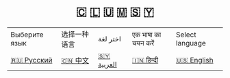 <div id="logo" align="center">
    <h1>🇨 🇱 🇺 🇲 🇸 🇾</h1> 
    
</div>
<div align="center">
    <table>
        <tbody>
            <tr>
                <td>Выберите язык</td>
                <td>选择一种语言</td>
                <td>اختر لغة</td>
                <td>एक भाषा का चयन करें </td>
                <td>Select language</td>
            </tr>
            <tr>
                <td>
                    <a href="#ru">🇷🇺 Русский</a>
                </td>
                <td>
                    <a href="#cn">🇨🇳 中文</a> 
                </td>
                <td>
                    <a href="#sy">🇸🇾 العربية</a>
                </td>
                <td>
                    <a href="#in">🇮🇳 हिन्दी</a>
                </td>
                <td>
                    <a href="#en">🇺🇸 English</a>
                </td>
            </tr>
        </tbody>
    </table>
</div>







[//]: # (<body style="margin: auto">)

[//]: # (  <header>)

[//]: # (  </header>)

[//]: # (</body>)

[//]: # ()
[//]: # (<p align="center">)

[//]: # (    <h1 align="center" style="">🇨​​​​​ 🇱​​​​​ 🇺​​​​​ 🇲​​​​​ 🇸​​​​​ 🇾​​​​​</h1>)

[//]: # (    )
[//]: # (<p align="center">)

[//]: # (        <br>Deploy the <b>WEB server</b> with one toe.)

[//]: # (        <br> Deploy <b>NGINX</b>, <b>APACHE</b>, <b>PHP</b>, <b>MYSQL</b>, <b>CERTBOT</b> in docker containers or directly into the system.)

[//]: # (        <br><br> V: <b>0.0.1 ALPHA</b>)

[//]: # (    <p>)

[//]: # (</p>)

[//]: # ()
[//]: # (---)

[//]: # (<table align="center">)

[//]: # (  <tbody>)

[//]: # (    <tr>)

[//]: # (      <td>Выберите язык</td>)

[//]: # (      <td>选择一种语言</td>)

[//]: # (      <td>اختر لغة</td>)

[//]: # (      <td>एक भाषा का चयन करें </td>)

[//]: # (      <td>Select language</td>)

[//]: # (    </tr>)

[//]: # (    <tr>)

[//]: # (      <td>)

[//]: # (        <a href="#ru">🇷🇺 Русский</a>)

[//]: # (      </td>)

[//]: # (      <td>)

[//]: # (        <a href="#cn">🇨🇳 中文</a>)

[//]: # (      </td>)

[//]: # (      <td>)

[//]: # (        <a href="#sy">🇸🇾 العربية</a>)

[//]: # (      </td>)

[//]: # (      <td>)

[//]: # (        <a href="#in">🇮🇳 हिन्दी</a>)

[//]: # (      </td>)

[//]: # (      <td>)

[//]: # (        <a href="#en">🇺🇸 English</a>)

[//]: # (      </td>)

[//]: # (    </tr>)

[//]: # (  </tbody>)

[//]: # (</table>)

[//]: # ()
[//]: # ([//]: # &#40;```&#41;)
[//]: # ()
[//]: # ([//]: # &#40;SUPPORT:&#41;)
[//]: # ()
[//]: # ([//]: # &#40;    _ Linux&#41;)
[//]: # ()
[//]: # ([//]: # &#40;        Fedora&#41;)
[//]: # ()
[//]: # ([//]: # &#40;    _ Windows&#41;)
[//]: # ()
[//]: # ([//]: # &#40;        7, 8, 10&#41;)
[//]: # ()
[//]: # ([//]: # &#40;    _ Android&#41;)
[//]: # ()
[//]: # ([//]: # &#40;        6, 7, 8, 9, 10, 11, 12&#41;)
[//]: # ()
[//]: # ([//]: # &#40;```&#41;)
[//]: # ()
[//]: # ([//]: # &#40;```&#41;)
[//]: # ()
[//]: # ([//]: # &#40;CHANGELOG:&#41;)
[//]: # ()
[//]: # ([//]: # &#40;    1. Add: Apache&#41;)
[//]: # ()
[//]: # ([//]: # &#40;    2. Destroy: Serv.txt&#41;)
[//]: # ()
[//]: # ([//]: # &#40;```&#41;)
[//]: # ()
[//]: # (___)

[//]: # ()
[//]: # (## <a name="ru">Разверни WEB - сервер одним пальцем ноги.</a>)

[//]: # ()
[//]: # (Данный проект позволяет быстро и элегантно развернуть WEB - сервер, загрузить сайты и установить SSL сертификат.)

[//]: # ()
[//]: # (### Оглавление)

[//]: # (- [Установка]&#40;#ru_install&#41;)

[//]: # (  - [Linux]&#40;#ru_install_linux&#41;)

[//]: # (  - [Windows]&#40;#ru_install_windows&#41;)

[//]: # (  - [Android]&#40;#ru_install_android&#41;)

[//]: # (---)

[//]: # ()
[//]: # (- Создать новый проект <br>)

[//]: # (```sh run.sh -new &#40;имя проекта&#41; -host &#40;адрес&#41; -port &#40;порт&#41;```)

[//]: # ()
[//]: # (- new "Имя проекта" | Создать новый проект <br>)

[//]: # (- run "Имя проекта" | Запустить проект)

[//]: # ()
[//]: # ()
[//]: # ()
[//]: # ()
[//]: # ()
[//]: # ()
[//]: # ()
[//]: # ()
[//]: # (<p id="1">TEST</p>)